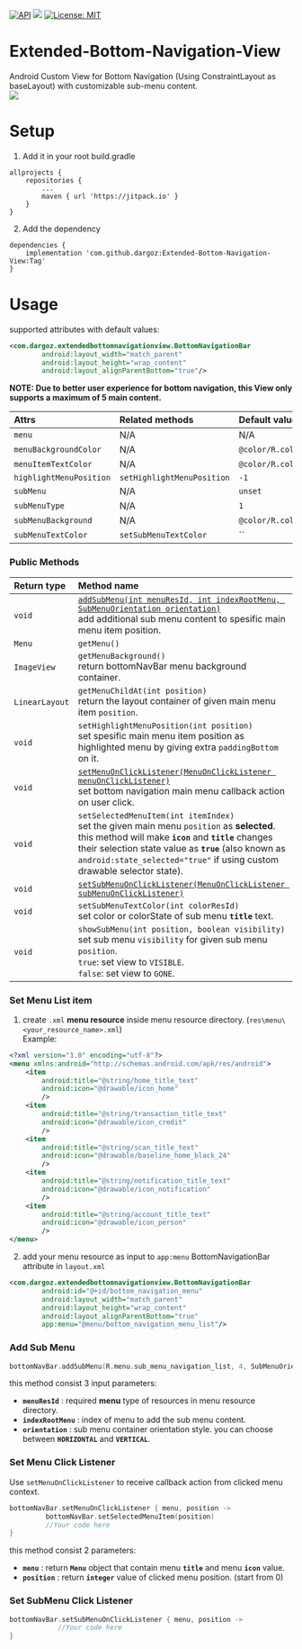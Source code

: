 [![API](https://img.shields.io/badge/API-19%2B-brightgreen.svg?style=flat)](https://android-arsenal.com/api?level=19)
[![](https://jitpack.io/v/dargoz/Extended-Bottom-Navigation-View.svg)](https://jitpack.io/#dargoz/Extended-Bottom-Navigation-View)
[![License: MIT](https://img.shields.io/badge/License-MIT-brightgreen.svg)](https://opensource.org/licenses/MIT)

# Extended-Bottom-Navigation-View
Android Custom View for Bottom Navigation (Using ConstraintLayout as baseLayout) with customizable sub-menu content.<br>
![](https://i.imgur.com/ZHqcG9fm.png)


# Setup
1. Add it in your root build.gradle
```
allprojects {
	repositories {
		...
		maven { url 'https://jitpack.io' }
	}
}
```

2. Add the dependency
```
dependencies {
	implementation 'com.github.dargoz:Extended-Bottom-Navigation-View:Tag'
}
```

# Usage
supported attributes with default values:
```xml
<com.dargoz.extendedbottomnavigationview.BottomNavigationBar
        android:layout_width="match_parent"
        android:layout_height="wrap_content"
        android:layout_alignParentBottom="true"/>
```
**NOTE: Due to better user experience for bottom navigation, this View only supports a maximum of 5 main content.**



|**Attrs**|**Related methods**|**Default value**|
|:---|:---|:---|
| `menu` | N/A | N/A
| `menuBackgroundColor` | N/A | `@color/R.color.default_background_color`
| `menuItemTextColor` | N/A | `@color/R.color.default_color_state`
| `highlightMenuPosition` | `setHighlightMenuPosition` | `-1`
| `subMenu` | N/A | `unset`
| `subMenuType` | N/A | `1`
| `subMenuBackground` | N/A | `@color/R.color.default_sub_menu_background_color_state`
| `subMenuTextColor` | `setSubMenuTextColor` | ``


### Public Methods

|**Return type**|**Method name**|
|:---|:---|
| `void` | [`addSubMenu(int menuResId, int indexRootMenu, SubMenuOrientation orientation)`](#add-sub-menu)<br> add additional sub menu content to spesific main menu item position.
| `Menu` | `getMenu()`
| `ImageView` | `getMenuBackground()` <br> return bottomNavBar menu background container.
| `LinearLayout` | `getMenuChildAt(int position)` <br> return the layout container of given main menu item `position`.
| `void` | `setHighlightMenuPosition(int position)`<br>set spesific main menu item position as highlighted menu by giving extra `paddingBottom` on it.
| `void` | [`setMenuOnClickListener(MenuOnClickListener menuOnClickListener)`](#set-menu-click-listener)<br> set bottom navigation main menu callback action on user click.
| `void` | `setSelectedMenuItem(int itemIndex)` <br> set the given main menu `position` as **selected**. this method will make **`icon`** and **`title`** changes their selection state value as **`true`** (also known as `android:state_selected="true"` if using custom drawable selector state).
| `void` | [`setSubMenuOnClickListener(MenuOnClickListener subMenuOnClickListener)`](#set-submenu-click-listener)
| `void` | `setSubMenuTextColor(int colorResId)` <br>set color or colorState of sub menu **`title`** text.
| `void` | `showSubMenu(int position, boolean visibility)` <br>set sub menu `visibility` for given sub menu `position`. <br>`true`: set view to `VISIBLE`. <br>`false`: set view to `GONE`.


### Set Menu List item
1. create `.xml` **menu resource** inside menu resource directory. (`res\menu\<your_resource_name>.xml`)
<br>Example:
```xml
<?xml version="1.0" encoding="utf-8"?>
<menu xmlns:android="http://schemas.android.com/apk/res/android">
    <item
        android:title="@string/home_title_text"
        android:icon="@drawable/icon_home"
        />
    <item
        android:title="@string/transaction_title_text"
        android:icon="@drawable/icon_credit"
        />
    <item
        android:title="@string/scan_title_text"
        android:icon="@drawable/baseline_home_black_24"
        />
    <item
        android:title="@string/notification_title_text"
        android:icon="@drawable/icon_notification"
        />
    <item
        android:title="@string/account_title_text"
        android:icon="@drawable/icon_person"
        />
</menu>
```
2. add your menu resource as input to `app:menu` BottomNavigationBar attribute in `layout.xml`
```xml
<com.dargoz.extendedbottomnavigationview.BottomNavigationBar
        android:id="@+id/bottom_navigation_menu"
        android:layout_width="match_parent"
        android:layout_height="wrap_content"
        android:layout_alignParentBottom="true"
        app:menu="@menu/bottom_navigation_menu_list"/>
```

### Add Sub Menu
```kotlin
bottomNavBar.addSubMenu(R.menu.sub_menu_navigation_list, 4, SubMenuOrientation.VERTICAL)
```
this method consist 3 input parameters:
- **`menuResId`** : required **menu** type of resources in menu resource directory.
- **`indexRootMenu`** : index of menu to add the sub menu content.
- **`orientation`** : sub menu container orientation style. you can choose between **`HORIZONTAL`** and **`VERTICAL`**.


### Set Menu Click Listener
Use `setMenuOnClickListener` to receive callback action from clicked menu context.
```kotlin
bottomNavBar.setMenuOnClickListener { menu, position ->
         bottomNavBar.setSelectedMenuItem(position)
         //Your code here
}
```
this method consist 2 parameters:
- **`menu`** : return **`Menu`** object that contain menu **`title`** and menu **`icon`** value.
- **`position`** : return **`integer`** value of clicked menu position. (start from 0)

### Set SubMenu Click Listener
```kotlin
bottomNavBar.setSubMenuOnClickListener { menu, position -> 
            //Your code here
}
```
